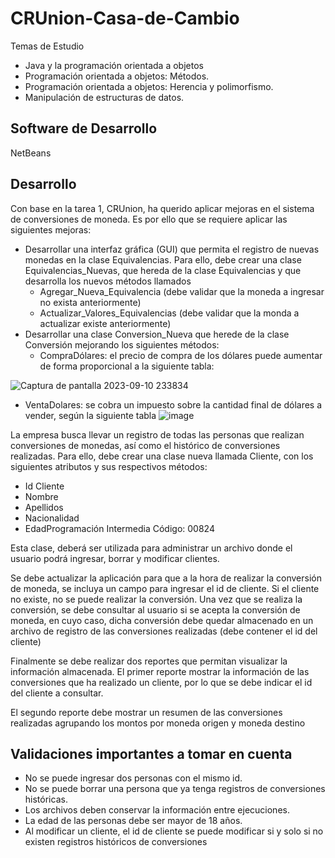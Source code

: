 # CRUnion-Casa-de-Cambio

Temas de Estudio
* Java y la programación orientada a objetos
* Programación orientada a objetos: Métodos.
* Programación orientada a objetos: Herencia y polimorfismo.
* Manipulación de estructuras de datos.

## Software de Desarrollo
NetBeans

## Desarrollo
Con base en la tarea 1, CRUnion, ha querido aplicar mejoras en el sistema de conversiones de
moneda. Es por ello que se requiere aplicar las siguientes mejoras:
* Desarrollar una interfaz gráfica (GUI) que permita el registro de nuevas monedas en la clase
Equivalencias. Para ello, debe crear una clase Equivalencias_Nuevas, que hereda de la clase
Equivalencias y que desarrolla los nuevos métodos llamados
  * Agregar_Nueva_Equivalencia (debe validar que la moneda a ingresar no exista anteriormente)
  * Actualizar_Valores_Equivalencias (debe validar que la monda a actualizar existe anteriormente)
* Desarrollar una clase Conversion_Nueva que herede de la clase Conversión mejorando los
siguientes métodos:
  * CompraDólares: el precio de compra de los dólares puede aumentar de forma proporcional a la siguiente tabla:
 
![Captura de pantalla 2023-09-10 233834](https://github.com/josuecross/CRUnion-Casa-de-Cambio/assets/85675115/6e6b19e9-d2c1-472b-8eb8-67be3157a8cf)

* VentaDolares: se cobra un impuesto sobre la cantidad final de dólares a vender, según la siguiente tabla
![image](https://github.com/josuecross/CRUnion-Casa-de-Cambio/assets/85675115/60a328f6-9058-4ec4-887b-889b87a7491a)

La empresa busca llevar un registro de todas las personas que realizan conversiones de monedas, así como el histórico de conversiones realizadas.
Para ello, debe crear una clase nueva llamada Cliente, con los siguientes atributos y sus respectivos
métodos:
* Id Cliente
* Nombre
* Apellidos
* Nacionalidad
* EdadProgramación Intermedia Código: 00824

Esta clase, deberá ser utilizada para administrar un archivo donde el usuario podrá ingresar, borrar y
modificar clientes.

Se debe actualizar la aplicación para que a la hora de realizar la conversión de moneda, se incluya un
campo para ingresar el id de cliente. Si el cliente no existe, no se puede realizar la conversión.
Una vez que se realiza la conversión, se debe consultar al usuario si se acepta la conversión de
moneda, en cuyo caso, dicha conversión debe quedar almacenado en un archivo de registro de las
conversiones realizadas (debe contener el id del cliente)

Finalmente se debe realizar dos reportes que permitan visualizar la información almacenada. El primer
reporte mostrar la información de las conversiones que ha realizado un cliente, por lo que se debe
indicar el id del cliente a consultar.

El segundo reporte debe mostrar un resumen de las conversiones realizadas agrupando los montos
por moneda origen y moneda destino

## Validaciones importantes a tomar en cuenta
* No se puede ingresar dos personas con el mismo id.
* No se puede borrar una persona que ya tenga registros de conversiones históricas.
* Los archivos deben conservar la información entre ejecuciones.
* La edad de las personas debe ser mayor de 18 años.
* Al modificar un cliente, el id de cliente se puede modificar si y solo si no existen
registros históricos de conversiones
